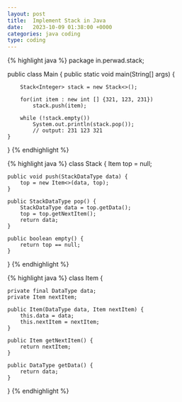 ```yaml
---
layout: post
title:  Implement Stack in Java
date:   2023-10-09 01:38:00 +0000
categories: java coding
type: coding
---
```


{% highlight java %}
package in.perwad.stack;

public class Main {
    public static void main(String[] args) {

        Stack<Integer> stack = new Stack<>();

        for(int item : new int [] {321, 123, 231})
            stack.push(item);

        while (!stack.empty())
            System.out.println(stack.pop());
            // output: 231 123 321
    }
}
{% endhighlight %}

{% highlight java %}
class Stack<StackDataType>  {
    Item<StackDataType> top = null;

    public void push(StackDataType data) {
        top = new Item<>(data, top);
    }

    public StackDataType pop() {
        StackDataType data = top.getData();
        top = top.getNextItem();
        return data;
    }

    public boolean empty() {
        return top == null;
    }

}
{% endhighlight %}

{% highlight java %}
class Item<DataType>  {

    private final DataType data;
    private Item nextItem;

    public Item(DataType data, Item nextItem) {
        this.data = data;
        this.nextItem = nextItem;
    }

    public Item getNextItem() {
        return nextItem;
    }

    public DataType getData() {
        return data;
    }
}
{% endhighlight %}